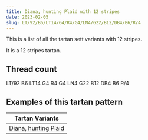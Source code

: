 ```yaml
---
title: Diana, hunting Plaid with 12 stripes
date: 2023-02-05
slug: LT/92/B6/LT14/G4/R4/G4/LN4/G22/B12/DB4/B6/R/4
---
```

This is a list of all the tartan sett variants with 12 stripes.

It is a 12 stripes tartan.


## Thread count
LT/92 B6 LT14 G4 R4 G4 LN4 G22 B12 DB4 B6 R/4

## Examples of this tartan pattern

| Tartan Variants |
|---------------|
| [Diana, hunting Plaid](/variants/lt/92/b6/lt14/g4/r4/g4/ln4/g22/b12/db4/b6/r/4-b8080d0-db000050-g008000-lne0e0e0-lt806050-rc00000)||
